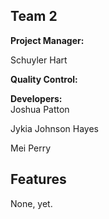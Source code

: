 ## Team 2
**Project Manager:** 

Schuyler Hart

**Quality Control:**  

**Developers:**  
Joshua Patton

Jykia Johnson Hayes

Mei Perry
## Features
None, yet.
